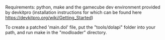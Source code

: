 Requirements: python, make and the gamecube dev environment provided by devkitpro (installation instructions for which can be found here https://devkitpro.org/wiki/Getting_Started)

To create a patched 'main.dol' file, put the "tools/dolapi" folder into your path, and run make in the "modloader" directory.